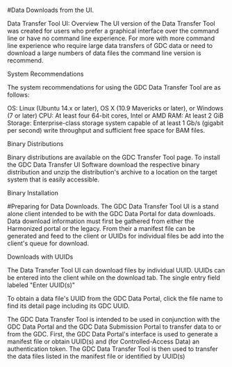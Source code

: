 #Data Downloads from the UI.

Data Transfer Tool UI: Overview
The UI version of the Data Transfer Tool was created for users who prefer a graphical interface over the command line or have no command line experience.  For more with more command line experience who require large data transfers of GDC data or need to download a large numbers of data files the command line version is recommend.

System Recommendations

The system recommendations for using the GDC Data Transfer Tool are as follows:

OS: Linux (Ubuntu 14.x or later), OS X (10.9 Mavericks or later), or Windows (7 or later)
CPU: At least four 64-bit cores, Intel or AMD
RAM: At least 2 GiB
Storage: Enterprise-class storage system capable of at least 1 Gb/s (gigabit per second) write throughput and sufficient free space for BAM files.

Binary Distributions

Binary distributions are available on the GDC Transfer Tool page. To install the GDC Data Transfer UI Software download the respective binary distribution and unzip the distribution's archive to a location on the target system that is easily accessible.

Binary Installation


#Preparing for Data Downloads.
The GDC Data Transfer Tool UI is a stand alone client intended to be with the GDC Data Portal for data downloads.  Data download information must first be gathered from either the Harmonized portal or the legacy.  From their a manifest file can be generated and feed to the client or UUIDs for individual files be add into the client's queue for download.  


Downloads with UUIDs

The Data Transfer Tool UI can download files by individual UUID.  UUIDs can be entered into the client while on the download tab.  The single entry field labeled "Enter UUID(s)"



To obtain a data file's UUID from the GDC Data Portal, click the file name to find its detail page including its GDC UUID.

The GDC Data Transfer Tool is intended to be used in conjunction with the   GDC Data Portal and the   GDC Data Submission Portal to transfer data to or from the GDC. First, the GDC Data Portal's interface is used to generate a manifest file or obtain UUID(s) and (for Controlled-Access Data) an authentication token. The GDC Data Transfer Tool is then used to transfer the data files listed in the manifest file or identified by UUID(s)

